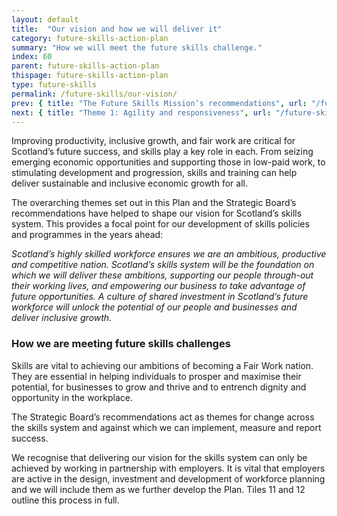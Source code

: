 ```yaml
---
layout: default
title:  "Our vision and how we will deliver it"
category: future-skills-action-plan
summary: "How we will meet the future skills challenge."
index: 60
parent: future-skills-action-plan
thispage: future-skills-action-plan
type: future-skills
permalink: /future-skills/our-vision/
prev: { title: "The Future Skills Mission’s recommendations", url: "/future-skills/future-skills-mission-recommendations/" }
next: { title: "Theme 1: Agility and responsiveness", url: "/future-skills/agility-responsiveness/" }
---
```


Improving productivity, inclusive growth, and fair work are critical for Scotland’s future success, and skills play a key role in each. From seizing emerging economic opportunities and supporting those in low-paid work, to stimulating development and progression, skills and training can help deliver sustainable and inclusive economic growth for all.

The overarching themes set out in this Plan and the Strategic Board’s recommendations have helped to shape our vision for Scotland’s skills system. This provides a focal point for our development of skills policies and programmes in the years ahead:

*Scotland’s highly skilled workforce ensures we are an ambitious, productive and competitive nation. Scotland’s skills system will be the foundation on which we will deliver these ambitions, supporting our people through-out their working lives, and empowering our business to take advantage of future opportunities. A culture of shared investment in Scotland’s future workforce will unlock the potential of our people and businesses and deliver inclusive growth.*

### How we are meeting future skills challenges

Skills are vital to achieving our ambitions of becoming a Fair Work nation. They are essential in helping individuals to prosper and maximise their potential, for businesses to grow and thrive and to entrench dignity and opportunity in the workplace.

The Strategic Board’s recommendations act as themes for change across the skills system and against which we can implement, measure and report success.

We recognise that delivering our vision for the skills system can only be achieved by working in partnership with employers. It is vital that employers are active in the design, investment and development of workforce planning and we will include them as we further develop the Plan. Tiles 11 and 12 outline this process in full.
